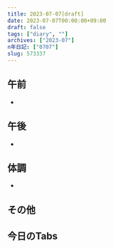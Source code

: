 ```yaml
---
title: 2023-07-07[draft]
date: 2023-07-07T00:00:00+09:00
draft: false
tags: ["diary", ""]
archives: ["2023-07"]
n年日記: ["0707"]
slug: 573337
---
```

## 午前
- 
## 午後
- 
## 体調
- 
## その他
## 今日のTabs